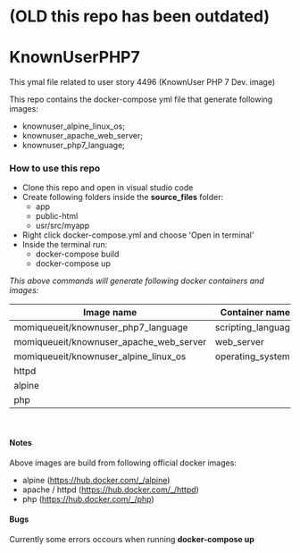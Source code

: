 # (OLD this repo has been outdated)

# KnownUserPHP7
This ymal file related to user story 4496 (KnownUser PHP 7 Dev. image)

This repo contains the docker-compose yml file that generate following images:
- knownuser_alpine_linux_os;
- knownuser_apache_web_server;
- knownuser_php7_language;

### How to use this repo
- Clone this repo and open in visual studio code
- Create following folders inside the **source_files** folder:
	- app
	- public-html
	- usr/src/myapp
- Right click docker-compose.yml and choose 'Open in terminal' 
- Inside the terminal run: 
	- docker-compose build
	- docker-compose up 

*This above commands will generate following docker containers and images:*

| Image name  | Container name |
| ------------- | ------------- |
| momiqueueit/knownuser_php7_language  | scripting_language  |
| momiqueueit/knownuser_apache_web_server  | web_server  |
| momiqueueit/knownuser_alpine_linux_os  | operating_system  |
| httpd  |   |
| alpine  |   |
| php  |   |

<br/>

#### Notes
Above images are build from following official docker images:
- alpine (https://hub.docker.com/_/alpine)
- apache / httpd (https://hub.docker.com/_/httpd)
- php (https://hub.docker.com/_/php)

#### Bugs
Currently some errors occours when running **docker-compose up**

